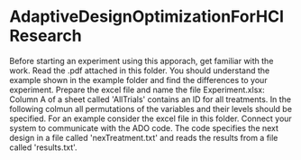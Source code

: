 # AdaptiveDesignOptimizationForHCIResearch

Before starting an experiment using this apporach, get familiar with the work. Read the .pdf attached in this folder.
You should understand the example shown in the example folder and find the differences to your experiment.
Prepare the excel file and name the file Experiment.xlsx: Column A of a sheet called 'AllTrials' contains an ID for all treatments. In the following colmun all permutations of the variables and their levels should be specified. For an example consider the excel file in this folder.
Connect your system to communicate with the ADO code. The code specifies the next design in a file called 'nexTreatment.txt' and reads the results from a file called 'results.txt'.
